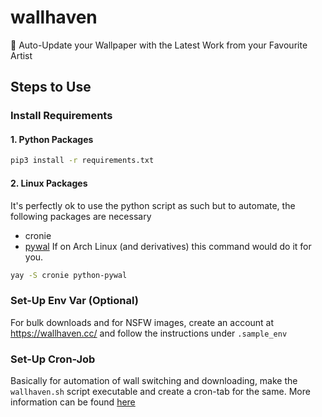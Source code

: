 # wallhaven
📜 Auto-Update your Wallpaper with the Latest Work from your Favourite Artist

## Steps to Use

### Install Requirements
#### 1. Python Packages
```bash
pip3 install -r requirements.txt
```
#### 2. Linux Packages
It's perfectly ok to use the python script as such but to automate, the following packages are necessary
- cronie
- [pywal](https://github.com/dylanaraps/pywal)
If on Arch Linux (and derivatives) this command would do it for you. 
```bash
yay -S cronie python-pywal
```

### Set-Up Env Var (Optional)
For bulk downloads and for NSFW images, create an account at https://wallhaven.cc/ and follow the instructions under
`.sample_env`

### Set-Up Cron-Job
Basically for automation of wall switching and downloading, make the `wallhaven.sh` script executable and create a 
cron-tab for the same. More information can be found [here](https://wiki.archlinux.org/index.php/cron)